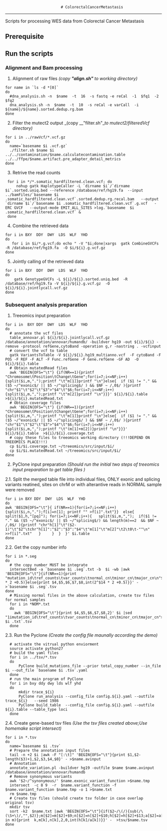                              # ColorectalCancerMetastasis
---
Scripts for processing WES data from Colorectal Cancer Metastasis

## Prerequisite

## Run the scripts
### Alignment and Bam processing
1. Alignment of raw files _(copy __"align.sh"__ to working directory)_
```shell
for name in `ls -d *[0]`
do
  #dna_analysis.sh -n  $name  -t  16  -s fastq -e reCal  -1  $fq1  -2  $fq2
  dna_analysis.sh -n  $name  -t  10  -s reCal -e varCall  -i ${name}/${name}.sorted.dedup.rg.bam
done
```
2. Filter the mutect2 output _(copy __"filter.sh"__to mutect2/filteredVcf  directory)_
```shell
for i in ../rawVcf/*.vcf.gz
do
  name=`basename $i .vcf.gz`
  ./filter.sh $name $i ../../contamination/$name.calculatecontamination.table  ../../ffpe/$name.artifact.pre_adapter_detail_metrics
done
```
3. Retrive the read counts
```shell
 for i in */*.somatic_hardfiltered.clean.vcf; do
     nohup gatk HaplotypeCaller -L `dirname $i`/`dirname $i`.sorted.uniq.bed --reference /database/ref/hg19.fa  --input ../bamFiles/`basename $i .somatic_hardfiltered.clean.vcf`.sorted.dedup.rg.recal.bam   --output `dirname $i`/`basename $i .somatic_hardfiltered.clean.vcf`.g.vcf   -ERC GVCF   --output-mode EMIT_ALL_SITES >log.`basename  $i .somatic_hardfiltered.clean.vcf` &
 done
```
4. Combine the retrieved data
```shell
for i in BXY  DDY  DWY  LDS  WLF  YHD
do
   for i in $i/*.g.vcf;do echo " -V "$i;done|xargs  gatk CombineGVCFs -R /database/ref/hg19.fa  -O $i/${i}.g.vcf.gz
done
```
5. Jointly calling of the retrieved data
```shell
for i in BXY  DDY  DWY  LDS  WLF  YHD
do
    gatk GenotypeGVCFs -L ${i}/${i}.sorted.uniq.bed  -R /database/ref/hg19.fa -V ${i}/${i}.g.vcf.gz  -O ${i}/${i}.jointlycall.vcf.gz
done
```

### Subsequent analysis preparation
1. Treeomics input preparation
```shell
for i in  BXY DDY  DWY  LDS  WLF  YHD
do
  # annotate the vcf files
  table_annovar.pl ${i}/${i}.jointlycall.vcf.gz /database/annotation/annovar/humandb/ -buildver hg19 -out ${i}/${i} -remove -protocol refGene,cytoBand -operation g,r -nastring . -vcfinput
  # convert the vcf to table
  gatk VariantsToTable -V ${i}/${i}.hg19_multianno.vcf  -F cytoBand -F POS -F REF -F ALT -F Func.refGene -F Gene.refGene -GF AD  -O ${i}/${i}.table
  # Obtain mutatedRead files
  awk 'BEGIN{OFS="\t"} {if(NR==1){printf "Chromosome\tPosition\tChange\tGene";for(i=7;i<=NF;i++){split($i,m,".");printf "\t"m[1]}printf "\n"}else{  if ($1 != "." && ($5 ~/^exonic$/ || $5 ~/^splicing$/ ) && $NF ~ /,0$/ ){printf "chr"$1"\t"$2"\t"$3">"$4"\t"$6;for(i=7;i<=NF;i++){split($i,m,",");printf "\t"m[2]}printf "\n"}}}' ${i}/${i}.table  >${i}/${i}.mutatedRead.txt
  # Obtain coverage files
  awk 'BEGIN{OFS="\t"} {if(NR==1){printf "Chromosome\tPosition\tChange\tGene";for(i=7;i<=NF;i++){split($i,m,".");printf "\t"m[1]}printf "\n"}else{  if ($1 != "." && ($5 ~/^exonic$/ || $5 ~/^splicing$/ ) && $NF ~ /,0$/ ){printf "chr"$1"\t"$2"\t"$3">"$4"\t"$6;for(i=7;i<=NF;i++){split($i,m,",");printf "\t"(m[1]+m[2])}printf "\n"}}}' ${i}/${i}.table  >${i}/${i}.coverage.txt
  # copy these files to treeomics working directory (!!!DEPEND ON TREEOMICS PLACE!!!)
  cp $i/$i.coverage.txt ~/treeomics/src/input/$i/
  cp $i/$i.mutatedRead.txt ~/treeomics/src/input/$i/
done
```

2. PyClone input preparation _(Should run the initial two steps of treeomics input preparation to get table files )_

  2.1. Split the merged table file into individual files, ONLY exonic and splicing variants reatined, sites on chrM or with alterantive reads in NORMAL sample were removed
```shell
for i in BXY DDY  DWY  LDS  WLF  YHD
do
awk 'BEGIN{OFS="\t"}{ if(NR==1){for(i=7;i<=NF;i++){split($i,n,".");f[i]=n[1]; printf "" >f[i]".txt"}}  else{ split($1,h,"[pq]"); for(i=7;i<=NF;i++){   split($i,m,",");  if($1 != "." && ($5 ~/^exonic$/ || $5 ~/^splicing$/) && length(m)==2  && $NF ~ /,0$/ ){printf "chr"h[1]"\t"($2-1)"\t"$2"\tchr"h[1]":"$2":"$3":"$4"\t"m[1]"\t"m[2]"\t2\t0\t-""\n"  >>f[i]".txt"   }     }  }  }' $i.table
done
```
  2.2. Get the copy number info
```shell
for i in *.seg
do
  # the copy number MUST be integrate
  intersectBed -a `basename $i .seg`.txt -b  $i -wb |awk 'BEGIN{OFS="\t"}{if(NR==1){print  "mutation_id\tref_counts\tvar_counts\tnormal_cn\tminor_cn\tmajor_cn\n"$4,$5,$6,$7,$8,int(2^$14 * 2 +0.5)}else{print $4,$5,$6,$7,$8,int(2^$14 * 2 +0.5)}}' - >`basename $i .seg`.tsv
done
  # Missing normal files in the above calculation, create tsv files for normal samples
  for i in *NOM*.txt
  do
    awk 'BEGIN{OFS="\t"}{print $4,$5,$6,$7,$8,2}' $i |sed "1imutation_id\tref_counts\tvar_counts\tnormal_cn\tminor_cn\tmajor_cn">`basename $i .txt`.tsv
  done
```
  2.3. Run the Pyclone _(Create the config file maunally according the demo)_
```shell
  # activate the vitrual python enviorment
  source activate python27
  # build the yaml files
  for i in ../tsv/*.tsv
  do
      PyClone build_mutations_file --prior total_copy_number --in_file $i --out_file `basename $i .tsv`.yaml
  done
  # run the main program of PyClone
  for i in bxy ddy dwy lds wlf yhd
  do
      mkdir trace_${i}
      PyClone run_analysis --config_file config.${i}.yaml --outfile trace_${i}   --seed 1986
      PyClone build_table  --config_file config.${i}.yaml --outfile ${i}.table --table_type loci
  done
```
  2.4. Create gene-based tsv files _(Use the tsv files created above;Use homemake script intersect)_
  ```shell
  for i in *.tsv
  do
    name=`basename $i .tsv`
    # Prepare the annotation input files
    tail -n +2 $i |awk -F "[:\t]" 'BEGIN{OFS="\t"}{print $1,$2-length($3)+1,$2,$3,$4,$0}' - >$name.avinput
    # Annotation
    annotate_variation.pl -buildver hg19 -outfile $name $name.avinput /database/annotation/annovar/humandb
    # Remove synonymous variants
    awk '$2~/^synonymous/' $name.exonic_variant_function >$name.tmp
    intersect  -c 8 9  -r  $name.variant_function -f $name.variant_function $name.tmp -o 1 >$name.txt
    rm $name.tmp
    # Create tsv files (should create tsv folder in case overlap original tsv)
    mkdir tsv
    sort -k2  $name.txt |awk 'BEGIN{OFS="\t"}{if($2~/\(/){sub(/\(\S+\)/,"",$2)};m[$2]=m[$2]+$9;n[$2]=n[$2]+$10;h[$2]=h[$2]+$13;a[$2]=a[$2]+1}END{for(k in m){print  k,m[k],n[k],2,0,int(h[k]/a[k])}}' -  >tsv/$name.tsv
done
```
